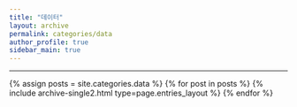 ```yaml
---
title: "데이터"
layout: archive
permalink: categories/data
author_profile: true
sidebar_main: true
---
```


<!-- 공백이 포함되어 있는 카테고리 이름의 경우 site.categories.['a b c'] 이런식으로! -->

***

{% assign posts = site.categories.data %}
{% for post in posts %} {% include archive-single2.html type=page.entries_layout %} {% endfor %}
